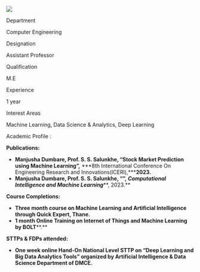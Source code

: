 [![](/sites/default/files/styles/faculty_images/public/2025-06/Manjusha%20comp.jpg?itok=hu4RYwMI)](/sites/default/files/2025-06/Manjusha%20comp.jpg)

Department

Computer Engineering

Designation

Assistant Professor

Qualification

M.E

Experience

1 year

Interest Areas

Machine Learning, Data Science & Analytics, Deep Learning

Academic Profile :

**Publications:**

* **Manjusha Dumbare, Prof. S. S. Salunkhe, “Stock Market Prediction using Machine Learning”,** ***8th International Conference On Engineering Research and Innovations(ICERI),*****2023.**
* **Manjusha Dumbare, Prof. S. S. Salunkhe, “”,** ***Computational Intelligence and Machine Learning*****, 2023.**

**Course Completions:**

* **Three month course on Machine Learning and Artificial Intelligence through Quick Expert, Thane.**
* **1 month Online Training on Internet of Things and Machine Learning by BOLT****.**

**STTPs & FDPs attended:**

* **One week online Hand-On National Level STTP on “Deep Learning and Big Data Analytics Tools” organized by Artificial Intelligence & Data Science Department of DMCE.**